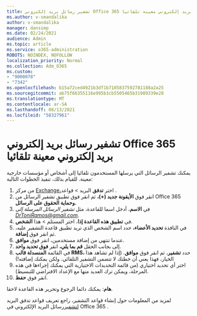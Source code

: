 ```yaml
---
title: تشفير رسائل بريد إلكتروني Office 365 بريد إلكتروني معينة تلقائيا
ms.author: v-smandalika
author: v-smandalika
manager: dansimp
ms.date: 02/24/2021
audience: Admin
ms.topic: article
ms.service: o365-administration
ROBOTS: NOINDEX, NOFOLLOW
localization_priority: Normal
ms.collection: Adm_O365
ms.custom:
- "9000078"
- "7342"
ms.openlocfilehash: b15a72ced4921b3df1b7105837592781188a2a25
ms.sourcegitcommit: ab75f66355116e995b3cb5505465b31989339e28
ms.translationtype: MT
ms.contentlocale: ar-SA
ms.lasthandoff: 08/13/2021
ms.locfileid: "58327961"
---
```

# <a name="automatically-encrypt-certain-office-365-email-messages"></a>تشفير رسائل بريد إلكتروني Office 365 بريد إلكتروني معينة تلقائيا

يمكنك تشفير الرسائل التي يرسلها المستخدمون تلقائيا إلى أشخاص أو مؤسسات خارجية معينة. للقيام بذلك، تنفيذ الخطوات التالية:

1. من مركز [Exchange،](https://outlook.office365.com/ecp/)اختر **تدفق** البريد > قواعد . 
2. انقر فوق **الأيقونة جديد (+)،** ثم انقر فوق تطبيق تشفير الرسائل من Office 365 **وحماية الحقوق على الرسائل.**
3. في **الاسم**، أدخل اسما للقاعدة، مثل *تشفير الرسائل المرسلة إلى DrToniRamos@gmail.com*.
4. في **تطبيق هذه القاعدة إذا**، اختر المستلم > هذا **الشخص**. 
5. في النافذة **تحديد الأعضاء،** حدد اسم الشخص الذي تريد تطبيق قاعدة التشفير عليه، ثم انقر فوق **إضافة**. 
6. عندما تنتهي من إضافة مستخدمين، انقر فوق **موافق**.
7. إلى بجانب الحقل **قم بما يلي،** انقر **فوق تحديد واحد**. 
8. في القائمة **المنسدلة قالب RMS،** حدد **تشفير**، ثم انقر فوق **موافق**. (إذا لم تشاهد هذا الخيار، فهذا يعني أن خطتك لا تتضمن التشفير التلقائي. ولكن يمكنك إضافته!)
9. اختر أي تحديد اختياري (من قائمة التحديدات الاختيارية التي يمكنك إجراءها في هذه المرحلة، ويمكن ترك العديد منها مع الإعداد الافتراضي للتبسيط).
10. انقر فوق **حفظ**.

**هام**: يمكنك دائما الرجوع وتحرير هذه القاعدة لاحقا.

لمزيد من المعلومات حول إنشاء قواعد التشفير، راجع تعريف قواعد تدفق البريد [لتشفير](https://docs.microsoft.com/microsoft-365/compliance/define-mail-flow-rules-to-encrypt-email)رسائل البريد الإلكتروني في Office 365 .

